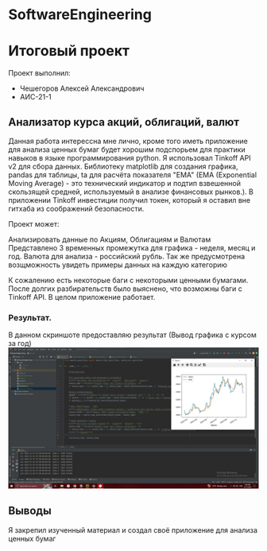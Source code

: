 # SoftwareEngineering
# Итоговый проект
Проект выполнил:
- Чешегоров Алексей Александрович
- АИС-21-1


## Анализатор курса акций, облигаций, валют

Данная работа интерессна мне лично, кроме того иметь приложение для анализа ценных бумаг будет хорошим подспорьем для практики навыков в языке программирования python.
Я использовал Tinkoff API v2 для сбора данных.
Библиотеку matplotlib для создания графика, pandas для таблицы, ta для расчёта показателя "EMA" (EMA (Exponential Moving Average) - это технический индикатор и подтип взвешенной скользящей средней, используемый в анализе финансовых рынков.).
В приложении Tinkoff инвестиции получил токен, который я оставил вне гитхаба из соображений безопасности.

Проект может:

Анализировать данные по Акциям, Облигациям и Валютам
Представлено 3 временных промежутка для графика - неделя, месяц и год.
Валюта для анализа - российский рубль.
Так же предусмотрена возщможность увидеть примеры данных на каждую категорию

К сожалению есть некоторые баги с некоторыми ценными бумагами. После долгих разбирательств было выяснено, что возможны баги с Tinkoff API. 
В целом приложение работает.

### Результат.
В данном скриншоте предоставляю результат (Вывод графика с курсом за год)
![Меню](https://github.com/illusprite/SoftwareEngineering/blob/Final/Pic/1.jpg)


## Выводы
Я закрепил изученный материал и создал своё приложение для анализа ценных бумаг
